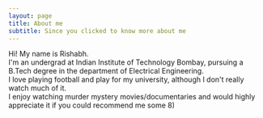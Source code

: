 ```yaml
---
layout: page
title: About me
subtitle: Since you clicked to know more about me
---
```


Hi! My name is Rishabh.                                     
I'm an undergrad at Indian Institute of Technology Bombay, pursuing a B.Tech degree in the department of Electrical Engineering.             
I love playing football and play for my university, although I don't really watch much of it.                    
I enjoy watching murder mystery movies/documentaries and would highly appreciate it if you could recommend me some 8)
